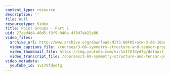 ```yaml
---
content_type: resource
description: ''
file: null
resourcetype: Video
title: Point Groups - Part 2
uid: 27ced4d4-40d5-f3f9-040a-4f8d7ab22e86
video_files:
  archive_url: http://www.archive.org/download/MIT3.60F05/ocw-3.60-18oct2005-pt2-220k.mp4
  video_captions_file: /courses/3-60-symmetry-structure-and-tensor-properties-of-materials-fall-2005/702caa3f45e75a9c9ecc14fc893baae8_1v17Gfdydfg.vtt
  video_thumbnail_file: https://img.youtube.com/vi/1v17Gfdydfg/default.jpg
  video_transcript_file: /courses/3-60-symmetry-structure-and-tensor-properties-of-materials-fall-2005/3a8f89b2e6b480363a6d11b6b23f5e8e_1v17Gfdydfg.pdf
video_metadata:
  youtube_id: 1v17Gfdydfg
---
```


